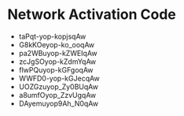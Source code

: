 # Network Activation Code
* taPqt-yop-kopjsqAw
* G8kKOeyop-ko_ooqAw
* pa2WBuyop-kZWEIqAw
* zcJgSOyop-kZdmYqAw
* flwPQuyop-kGFgoqAw
* WWFD0-yop-kGJecqAw
* UOZGzuyop_Zy0BUqAw
* a8umfOyop_ZzvUgqAw
* DAyemuyop9Ah_N0qAw